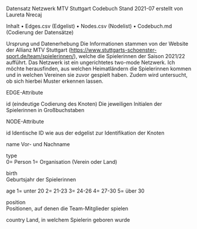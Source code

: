 Datensatz Netzwerk MTV Stuttgart
Codebuch Stand 2021-07 erstellt von Laureta Nrecaj 

Inhalt
•	Edges.csv (Edgelist)
•	Nodes.csv (Nodelist)
•	Codebuch.md (Codierung der Datensätze)

Ursprung und Datenerhebung
Die Informationen stammen von der Website der Allianz MTV Stuttgart (https://www.stuttgarts-schoenster-sport.de/team/spielerinnen/), welche die Spielerinnen der Saison 2021/22 aufführt. 
Das Netzwerk ist ein ungerichtetes two-mode Netzwerk. 
Ich möchte herausfinden, aus welchen Heimatländern die Spielerinnen kommen und in welchen Vereinen sie zuvor gespielt haben. Zudem wird untersucht, ob sich hierbei Muster erkennen lassen. 

EDGE-Attribute

id
(eindeutige Codierung des Knoten)
Die jeweiligen Initialen der Spielerinnen in Großbuchstaben

NODE-Attribute

id
Identische ID wie aus der edgelist zur Identifikation der Knoten 

name 
Vor- und Nachname

type	
0= Person 
1= Organisation (Verein oder Land)

birth	
Geburtsjahr der Spielerinnen


age	
1= unter 20
2= 21-23
3= 24-26
4= 27-30
5= über 30

position	
Positionen, auf denen die Team-Mitglieder spielen

country
Land, in welchem Spielerin geboren wurde
